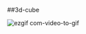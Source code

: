 ##3d-cube

![ezgif com-video-to-gif](https://github.com/Braimah-Abiola/Interaction-Design/assets/53942120/5abb0a8e-b3bb-4740-b21e-90ba738f7ded)
